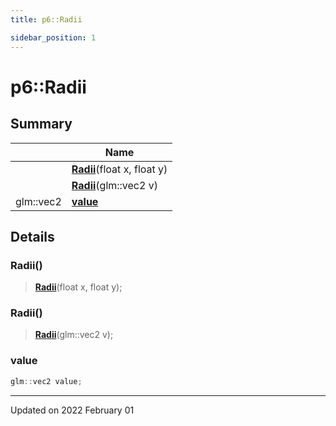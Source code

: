 ```yaml
---
title: p6::Radii

sidebar_position: 1
---
```


# p6::Radii







## Summary

|                | Name           |
| -------------- | -------------- |
| | **[Radii](/reference/Types/radii#radii)**(float x, float y) |
| | **[Radii](/reference/Types/radii#radii)**(glm::vec2 v) |
| glm::vec2 | **[value](/reference/Types/radii#value)**  |

## Details


### Radii()

> **[Radii](/reference/Types/radii#radii)**(float x, float y);



### Radii()

> **[Radii](/reference/Types/radii#radii)**(glm::vec2 v);





### value

```cpp
glm::vec2 value;
```


-------------------------------

Updated on 2022 February 01